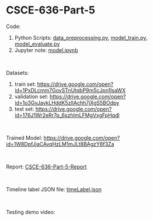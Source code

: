 # CSCE-636-Part-5

Code: 

1. Python Scripts: [data_preprocessing.py](https://github.com/wumrwds/CSCE-636-SPRING2020/blob/master/part5/data_preprocessing.py), [model_train.py](https://github.com/wumrwds/CSCE-636-SPRING2020/blob/master/part5/model_train.py), [model_evaluate.py](https://github.com/wumrwds/CSCE-636-SPRING2020/blob/master/part5/model_evaluate.py)
2. Jupyter note: [model.ipynb](https://github.com/wumrwds/CSCE-636-SPRING2020/blob/master/part5/model.ipynb)

<br/>

Datasets:

1.  train set: https://drive.google.com/open?id=1PxDLcmm7GovSTnUtqbP9m5cJpn1lsaWX
2.  validation set: https://drive.google.com/open?id=1o3GvJaykLHddK5zlIAchh7jXgS5BOdpy
3.  test set: https://drive.google.com/open?id=176J1Wr2eRr7p_6szhImLFMgVxgFpHqdl

<br/>

Trained Model: https://drive.google.com/open?id=1W8DpfJjaCAvqHzLM1mJLt8BAgzY6f3Za

<br/>

Report: [CSCE-636-Part-5-Report](https://github.com/wumrwds/CSCE-636-SPRING2020/blob/master/part5/CSCE-636-Part-5-Report.md)

<br/>

Timeline label JSON file: [timeLabel.json](https://github.com/wumrwds/CSCE-636-SPRING2020/blob/master/part5/timeLabel.json)

<br/>

Testing demo video:





